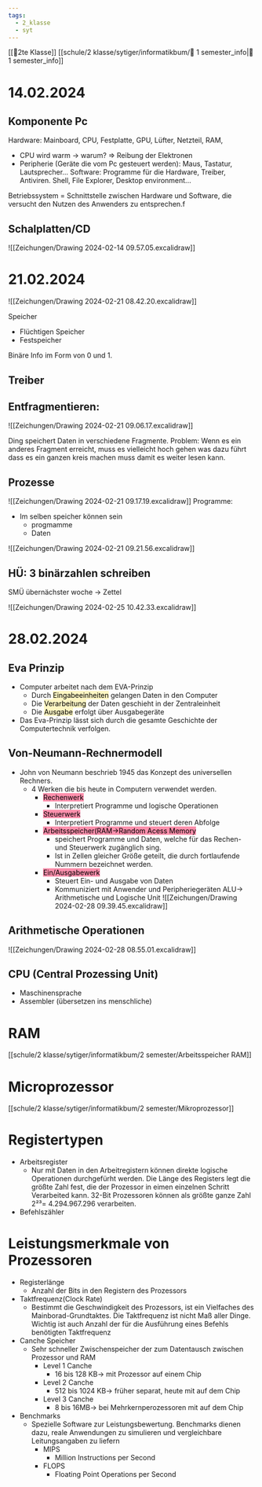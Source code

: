 ```yaml
---
tags:
  - 2_klasse
  - syt
---
```



[[🥲2te Klasse]]
[[schule/2 klasse/sytiger/informatikbum/🐯 1 semester_info|🐯 1 semester_info]]

# 14.02.2024
## Komponente Pc
Hardware: Mainboard, CPU, Festplatte, GPU, Lüfter, Netzteil, RAM,
- CPU wird warm → warum? ⇒ Reibung der Elektronen
- Peripherie (Geräte die vom Pc gesteuert werden): Maus, Tastatur, Lautsprecher...
Software:  Programme für die Hardware, Treiber, Antiviren. Shell, File Explorer, Desktop environment...

Betriebssystem = Schnittstelle zwischen Hardware und Software, die versucht den Nutzen des Anwenders zu entsprechen.f

## Schalplatten/CD
![[Zeichungen/Drawing 2024-02-14 09.57.05.excalidraw]]


# 21.02.2024

![[Zeichungen/Drawing 2024-02-21 08.42.20.excalidraw]]

Speicher
- Flüchtigen Speicher
- Festspeicher

Binäre Info im Form von 0 und 1.

## Treiber


## Entfragmentieren:
![[Zeichungen/Drawing 2024-02-21 09.06.17.excalidraw]]

Ding speichert Daten in verschiedene Fragmente.
Problem: Wenn es ein anderes Fragment erreicht, muss es vielleicht hoch gehen was dazu führt dass es ein ganzen kreis machen muss damit es weiter lesen kann.

## Prozesse

![[Zeichungen/Drawing 2024-02-21 09.17.19.excalidraw]]
Programme:
- Im selben speicher können sein
	- progmamme
	- Daten

![[Zeichungen/Drawing 2024-02-21 09.21.56.excalidraw]]

## HÜ: 3 binärzahlen schreiben
SMÜ übernächster woche → Zettel

![[Zeichungen/Drawing 2024-02-25 10.42.33.excalidraw]]


# 28.02.2024
## Eva Prinzip
- Computer arbeitet nach dem EVA-Prinzip
	- Durch <mark style="background: #FFF3A3A6;">Eingabeeinheiten</mark> gelangen Daten in den Computer
	- Die <mark style="background: #FFF3A3A6;">Verarbeitung</mark> der Daten geschieht in der Zentraleinheit
	- Die <mark style="background: #FFF3A3A6;">Ausgabe</mark> erfolgt über Ausgabegeräte
- Das Eva-Prinzip lässt sich durch die gesamte Geschichte der Computertechnik verfolgen.

## Von-Neumann-Rechnermodell
- John von Neumann beschrieb 1945 das Konzept des universellen Rechners.
	- 4 Werken die bis heute in Computern verwendet werden.
		- <mark style="background: #FF5582A6;">Rechenwerk</mark>
			- Interpretiert Programme und logische Operationen
		- <mark style="background: #FF5582A6;">Steuerwerk</mark>
			- Interpretiert Programme und steuert deren Abfolge
		- <mark style="background: #FF5582A6;">Arbeitsspeicher(RAM→Random Acess Memory</mark> 
			- speichert Programme und Daten, welche für das Rechen- und Steuerwerk zugänglich sing.
			- Ist in Zellen gleicher Größe geteilt, die durch fortlaufende Nummern bezeichnet werden.
		- <mark style="background: #FF5582A6;">Ein/Ausgabewerk</mark>
			- Steuert Ein- und Ausgabe von Daten 
			- Kommuniziert mit Anwender und Peripheriegeräten
ALU→ Arithmetische und Logische Unit
![[Zeichungen/Drawing 2024-02-28 09.39.45.excalidraw]]
## Arithmetische Operationen

![[Zeichungen/Drawing 2024-02-28 08.55.01.excalidraw]]


## CPU (Central Prozessing Unit)
- Maschinensprache
- Assembler (übersetzen ins menschliche)

# RAM
[[schule/2 klasse/sytiger/informatikbum/2 semester/Arbeitsspeicher RAM]]

# Microprozessor
[[schule/2 klasse/sytiger/informatikbum/2 semester/Mikroprozessor]]


# Registertypen
- Arbeitsregister
	- Nur mit Daten in den Arbeitregistern können direkte logische Operationen durchgefürht werden. Die Länge des Registers legt die größte Zahl fest, die der Prozessor in eimen einzelnen Schritt Verarbeited kann. 32-Bit Prozessoren können als größte ganze Zahl 2²³= 4.294.967.296 verarbeiten.
- Befehlszähler


# Leistungsmerkmale von Prozessoren
- Registerlänge
	- Anzahl der Bits in den Registern des Prozessors
- Taktfrequenz(Clock Rate)
	- Bestimmt die Geschwindigkeit des Prozessors, ist ein Vielfaches des Mainborad-Grundtaktes. Die Taktfrequenz ist nicht Maß aller Dinge. Wichtig ist auch Anzahl der für die Ausführung eines Befehls benötigten Taktfrequenz 
- Canche Speicher 
	- Sehr schneller Zwischenspeicher der zum Datentausch zwischen Prozessor und RAM
		- Level 1 Canche
			- 16 bis 128 KB→ mit Prozessor auf einem Chip
		- Level 2 Canche
			- 512 bis 1024 KB→ früher separat, heute mit auf dem Chip
		- Level 3 Canche
			- 8 bis 16MB→ bei Mehrkernperozessoren mit auf dem Chip
- Benchmarks
	- Spezielle Software zur Leistungsbewertung. Benchmarks dienen dazu, reale Anwendungen zu simulieren und vergleichbare Leitungsangaben zu liefern
		- MIPS
			- Million Instructions per Second
		- FLOPS
			- Floating Point Operations per Second

